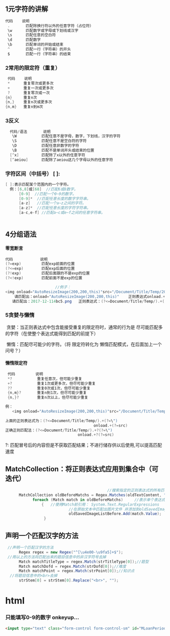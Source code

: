 ## 1元字符的讲解

```c#
代码    说明
 .       匹配除换行符以外的任意字符（占位符）
 \w      匹配数字或字母或下划线或汉字
 \s      匹配任意的空白符
 \d      匹配数字
 \b      匹配单词的开始或结束
 ^       匹配一行（字符串）的开头
 $       匹配一行（字符串）的结束
```

### 2常用的限定符（重复）

```c#
 代码    说明
 *	    重复零次或更多次
 +	    重复一次或更多次
 ?	    重复零次或一次
{n}	    重复n次
{n,}    重复n次或更多次
{n,m}	重复n到m次
```

### 3反义

```c#
  代码/语法	      说明
   \W	        匹配任意不是字母，数字，下划线，汉字的字符
   \S   	    匹配任意不是空白符的字符
   \D       	匹配任意非数字的字符
   \B	        匹配不是单词开头或结束的位置
  [^x]	        匹配除了x以外的任意字符
  [^aeiou]      匹配除了aeiou这几个字母以外的任意字符
```

### 字符区间（中括号） [ ]:

```c#
[ ]:表示匹配某个范围内的一个字符。
  例：[6,8]或[68]  //匹配6或8数字。
      [0-9]  //匹配一个0~9的数字。
      [0-9]*  //匹配任意长度的数字字符串。 
      [a-z]   //匹配一个a~z之间的字符。
      [a-z]*  //匹配任意长度的字符字符串。
      [a-c,e-f] //匹配a~c或e~f之间的任意字符串。
    
```

## 4分组语法

####      零宽断言

```C#
代码            说明
(?=exp)	        匹配exp前面的位置
(?<=exp)	    匹配exp后面的位置
(?!exp)	        匹配后面跟的不是exp的位置
(?<!exp)     	匹配前面不是exp的位置

```

```c#
                      //例子：
<img onload="AutoResizeImage(200,200,this)"src="/Document/Title/Temp/2017-12-114bc5.png" >
    请匹配出：onload="AutoResizeImage(200,200,this)"    正则表达式onload.+(?=src)
   请匹配出：2017-12-114bc5.png   正则表达式：(?<=Document/Title/Temp/).+(?=\")

```



### 5贪婪与懒惰

​     贪婪：当正则表达式中包含能接受重复的限定符时，通常的行为是  尽可能匹配多的字符（在使整个表达式能得到匹配的前提下）

​    懒惰：匹配尽可能少的字符。（将 限定符转化为 懒惰匹配模式，在后面加上一个问号？）

#### 懒惰限定符

```c#
 代码         说明
 *?           重复任意次，但可能少重复
 +?           重复1次或更多次，但尽可能少重复
 ??           重复0次或1次，但尽可能少重复 
 {n,m}?       重复n到1次，但尽可能少重复
 {n,}?        重复n次以上，但尽可能少重复
```

```c#
例：
   <img onload="AutoResizeImage(200,200,this)"src="/Document/Title/Temp/2017-12-114bc5.png" >
    
上面的正则表达式为：(?<=Document/Title/Temp/).+(?=\")
                                       onload.+(?=src)
正确正则匹配法：(?<=Document/Title/Temp/).+?(?=\")
                                onload.+?(?=src)
```



?: 匹配冒号后的内容但是不获取匹配结果；不进行储存供以后使用,可以提高匹配速度



## MatchCollection：将正则表达式应用到集合中（可迭代）

 

```c#
                                             //搜索指定的正则表达式的所有匹配项： Regex.Matches()
      MatchCollection oldBeforeMatchs = Regex.Matches(oldTextContent, "(?<=/Document/Notice/Image/).+?(?=\".+?/>)");
            foreach (Match match in oldBeforeMatchs)     //表示单个表达式匹配的结果:Match    (Math:三角函数。。。)
                {   //使用Match前引用： System.Text.RegularExpressions
                            //在原始文本中匹配出图片文件 并添加到oldSavedImageListBefore中
                            oldSavedImageListBefore.Add(match.Value);
                 }
```

## 声明一个匹配汉字的方法

```c#
 //声明一个匹配汉字的方法
      Regex regex = new Regex("^[\u4e00-\u9fa5]+$");
 //用以上的方法将匹配出来的题目信息中的非汉字符号去掉
      Match matchTitleType = regex.Match(strTitleType[0]);//题型
      Match matchDofd = regex.Match(strDofd[0]);//难度
      Match matchPoint = regex.Match(strPoint[0]);//知识点
  //将题目信息中的<br>去掉
      strStem[0] = strStem[0].Replace("<br>", "");


```



# html

### 只能填写0-9的数字 onkeyup...

```html
<input type="text" class="form-control form-control-sm" id="MLoanPeriod" name="MLoanPeriod" onkeyup="value=value.replace(/.+[^0-9]$/,'')" />
```























